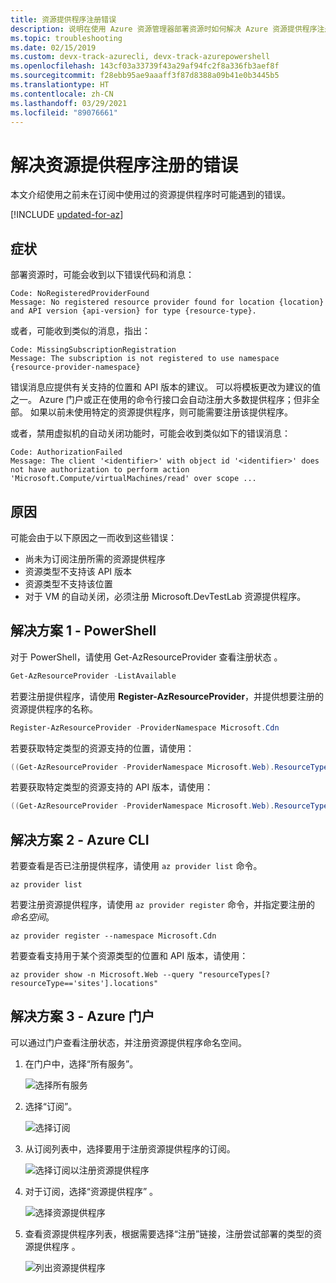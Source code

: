 ```yaml
---
title: 资源提供程序注册错误
description: 说明在使用 Azure 资源管理器部署资源时如何解决 Azure 资源提供程序注册错误。
ms.topic: troubleshooting
ms.date: 02/15/2019
ms.custom: devx-track-azurecli, devx-track-azurepowershell
ms.openlocfilehash: 143cf03a33739f43a29af94fc2f8a336fb3aef8f
ms.sourcegitcommit: f28ebb95ae9aaaff3f87d8388a09b41e0b3445b5
ms.translationtype: HT
ms.contentlocale: zh-CN
ms.lasthandoff: 03/29/2021
ms.locfileid: "89076661"
---
```

# <a name="resolve-errors-for-resource-provider-registration"></a>解决资源提供程序注册的错误

本文介绍使用之前未在订阅中使用过的资源提供程序时可能遇到的错误。

[!INCLUDE [updated-for-az](../../../includes/updated-for-az.md)]

## <a name="symptom"></a>症状

部署资源时，可能会收到以下错误代码和消息：

```
Code: NoRegisteredProviderFound
Message: No registered resource provider found for location {location}
and API version {api-version} for type {resource-type}.
```

或者，可能收到类似的消息，指出：

```
Code: MissingSubscriptionRegistration
Message: The subscription is not registered to use namespace {resource-provider-namespace}
```

错误消息应提供有关支持的位置和 API 版本的建议。 可以将模板更改为建议的值之一。 Azure 门户或正在使用的命令行接口会自动注册大多数提供程序；但非全部。 如果以前未使用特定的资源提供程序，则可能需要注册该提供程序。

或者，禁用虚拟机的自动关闭功能时，可能会收到类似如下的错误消息：

```
Code: AuthorizationFailed
Message: The client '<identifier>' with object id '<identifier>' does not have authorization to perform action 'Microsoft.Compute/virtualMachines/read' over scope ...
```

## <a name="cause"></a>原因

可能会由于以下原因之一而收到这些错误：

* 尚未为订阅注册所需的资源提供程序
* 资源类型不支持该 API 版本
* 资源类型不支持该位置
* 对于 VM 的自动关闭，必须注册 Microsoft.DevTestLab 资源提供程序。

## <a name="solution-1---powershell"></a>解决方案 1 - PowerShell

对于 PowerShell，请使用 Get-AzResourceProvider 查看注册状态  。

```powershell
Get-AzResourceProvider -ListAvailable
```

若要注册提供程序，请使用 **Register-AzResourceProvider**，并提供想要注册的资源提供程序的名称。

```powershell
Register-AzResourceProvider -ProviderNamespace Microsoft.Cdn
```

若要获取特定类型的资源支持的位置，请使用：

```powershell
((Get-AzResourceProvider -ProviderNamespace Microsoft.Web).ResourceTypes | Where-Object ResourceTypeName -eq sites).Locations
```

若要获取特定类型的资源支持的 API 版本，请使用：

```powershell
((Get-AzResourceProvider -ProviderNamespace Microsoft.Web).ResourceTypes | Where-Object ResourceTypeName -eq sites).ApiVersions
```

## <a name="solution-2---azure-cli"></a>解决方案 2 - Azure CLI

若要查看是否已注册提供程序，请使用 `az provider list` 命令。

```azurecli-interactive
az provider list
```

若要注册资源提供程序，请使用 `az provider register` 命令，并指定要注册的 *命名空间*。

```azurecli-interactive
az provider register --namespace Microsoft.Cdn
```

若要查看支持用于某个资源类型的位置和 API 版本，请使用：

```azurecli-interactive
az provider show -n Microsoft.Web --query "resourceTypes[?resourceType=='sites'].locations"
```

## <a name="solution-3---azure-portal"></a>解决方案 3 - Azure 门户

可以通过门户查看注册状态，并注册资源提供程序命名空间。

1. 在门户中，选择“所有服务”。 

   ![选择所有服务](./media/error-register-resource-provider/select-all-services.png)

1. 选择“订阅”。

   ![选择订阅](./media/error-register-resource-provider/select-subscriptions.png)

1. 从订阅列表中，选择要用于注册资源提供程序的订阅。

   ![选择订阅以注册资源提供程序](./media/error-register-resource-provider/select-subscription-to-register.png)

1. 对于订阅，选择“资源提供程序”  。

   ![选择资源提供程序](./media/error-register-resource-provider/select-resource-provider.png)

1. 查看资源提供程序列表，根据需要选择“注册”链接，注册尝试部署的类型的资源提供程序  。

   ![列出资源提供程序](./media/error-register-resource-provider/list-resource-providers.png)

